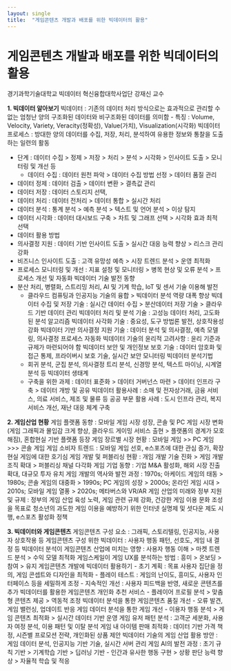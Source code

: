 ```yaml
---
layout: single
title:  "게임콘텐츠 개발과 배포를 위한 빅데이터의 활용"
---
```


# 게임콘텐츠 개발과 배포를 위한 빅데이터의 활용

경기과학기술대학교 빅데이터 혁신융합대학사업단
강재신 교수

**1. 빅데이터 알아보기**
빅데이터 : 기존의 데이터 처리 방식으로는 효과적으로 관리할 수 없는 엄청난 양의 구조화된 데이터와 비구조화된 데이터를 의미함
    - 특징 : Volume, Velocity, Variety, Veracity(정확성), Value(가치), Visualization(시각화)
빅데이터 프로세스 : 방대한 양의 데이터를 수집, 저장, 처리, 분석하여 유용한 정보와 통찰을 도출하는 일련의 활동
- 단계 : 데이터 수집 > 정제 > 저장 > 처리 > 분석 > 시각화 > 인사이트 도출 > 모니터링 및 개선 등
    - 데이터 수집 : 데이터 원천 파악 > 데이터 수집 방법 선정 > 데이터 품질 관리
- 데이터 정제 : 데이터 검출 > 데이터 변환 > 결측값 관리
- 데이터 저장 : 데이터 스토리지 선택, 
- 데이터 처리 : 데이터 전처리 > 데이터 통합 > 실시간 처리
- 데이터 분석 : 통계 분석 > 예측 분석 > 텍스트 및 언어 분석 > 이상 탐지
- 데이터 시각화 : 데이터 대시보드 구축 > 차트 및 그래프 선택 > 시각화 효과 최적 선택
- 데이터 활용 방법
- 의사결정 지원 : 데이터 기반 인사이트 도출 > 실시간 대응 능력 향상 > 리스크 관리 
강화
- 비즈니스 인사이트 도출 : 고객 유망성 예측 > 시장 트렌드 분석 > 운영 최적화
- 프로세스 모니터링 및 개선 : 지표 설정 및 모니터링 > 병목 현상 및 오류 분석 > 프로세스 개선 및 자동화
빅데이터 기술 발전 동향
- 분산 처리, 병렬화, 스트리밍 처리, AI 및 기계 학습, IoT 및 센서 기술 이용해 발전
    - 클라우드 컴퓨팅과 인공지능 기술의 융합 > 빅데이터 분석 역량 대폭 향상
빅데이터 수집 및 저장 기술 : 실시간 데이터 수집 > 분산데이터 저장 기술 > 클라우드 기반 데이터 관리
빅데이터 처리 및 분석 기술 : 고성능 데이터 처리, 고도화된 분석 알고리즘
빅데이터 사각화 기술 : 중요성, 도구 방법론 발전, 상호작용성 강화
빅데이터 기반 의사결정 지원 기술 : 
데이터 분석 및 의사결정, 예측 모델링, 의사결정 프로세스 자동화
빅데이터 기술의 윤리적 고려사항 : 윤리 기준과 규제가 마련되어야 함
빅데이터 보안 및 개인정보 보호 기술 : 
데이터 암호화 및 접근 통제, 프라이버시 보호 기술, 실시간 보안 모니터링
빅데이터 분석기법
    - 회귀 분석, 군집 분석, 의사결정 트리 분석, 신경망 분석, 텍스트 마이닝, 시계열 분석 등
빅데이터 생태계
    - 구축을 위한 과제 : 데이터 표준화 > 데이터 거버넌스 마련 > 데이터 인프라 구축 > 
  데이터 개방 및 공유
빅데이터 활용사례 : 소매 및 전자상거래, 금융 서비스, 의료 서비스, 제조 및 물류 등
공공 부문 활용 사례 : 도시 인프라 관리, 복지 서비스 개선, 재난 대응 체계 구축

**2. 게임산업 현황**
게임 플랫폼 동향 :
모바일 게임 시장 성장, 콘솔 및 PC 게임 시장 변화(게임 그래픽과 몰입감 크게 향상, 클라우드 게이밍 서비스 출현 > 플랫폼의 경계가 모호해짐), 혼합현실 기반 플랫폼 등장
게임 장르별 시장 현황 : 모바일 게임 >> PC 게임 >>> 콘솔 게임
게임 소비자 트렌드 : 모바일 게임 선호, e스포츠에 대한 관심 증가, 확장현실 게임에 대한 호기심
게임 개발 및 퍼블리싱 현황 : 개임 개발 기술 진화 > 게임 개발 조직 확대 > 퍼블리싱 채널 다각화
게임 기업 동향 : 기업 M&A 활성화, 해외 시장 진출 확대, 대규모 투자 유치
게임 개발의 역사와 발전 과정 :
1970s; 아케이드 게임의 태동 > 1980s; 콘솔 게임의 대중화 > 1990s; PC 게임의 성장 > 2000s; 온라인 게임 시대 > 2010s; 모바일 게임 열풍 > 2020s; 메타버스와 VR/AR
게임 산업의 미래와 정부 지원 및 규제 : 
정부의 게임 산업 육성 노력, 게임 관련 규제 강화, 건강한 게임 이용 문화 조성을 목표로 청소년의 과도한 게임 이용을 예방하기 위한 인터넷 실명제 및 셧다운 제도 시행, e스포츠 활성화 정책

**3. 빅데이터와 게임콘텐츠**
게임콘텐츠 구성 요소 : 그래픽, 스토리텔링, 인공지능, 사용자 상호작용 등
게임콘텐츠 구성 위한 빅데이터 : 사용자 행동 패턴, 선호도, 게임 내 결정 등
빅데이터 분석이 게임콘텐츠 산업에 미치는 영향 :
    사용자 행동 이해 > 마켓 트렌드 분석 > 수익 모델 최적화
게임스케일이 게임 UX를 분석하는 방법 : 흥미 > 온보딩 > 참여 > 유지
게임콘텐츠 개발에 빅데이터 활용하기
    - 초기 계획 : 목표 사용자 집단을 정의, 게임 콘셉트와 디자인을 최적화
    - 플레이 테스트 : 게임의 난이도, 흥미도, 사용자 인터페이스 등을 세밀하게 조정
    - 지속적인 개선 : 사용자 피드백을 반영, 새로운 콘텐츠를 추가
빅데이터를 활용한 게임콘텐츠 개인화 추천 서비스
    - 플레이어 프로필 분석 > 맞춤형 콘텐츠 제공 > 역동적 조정
빅데이터 분석을 통한 게임콘텐츠 품질 개선
    - 오류 발견, 게임 밸런싱, 업데이트 반응
게임 데이터 분석을 통한 게임 개선
    - 이용자 행동 분석 > 게임 콘텐츠 최적화 > 실시간 데이터 기반 운영
게임 유저 패턴 분석 : 고객군 세분화, 사용자 여정 분석, 이용 패턴 및 이탈 분석
게임 내 아이템 판매 최적화 : 데이터 기반 가격 책정, 시즌별 프로모션 전략, 개인화된 상품 제안
빅데이터 기술의 게임 산업 활용 방안 : 게임 데이터 분석, 인공지능 기반 기술, 실시간 서버 관리
게임 AI의 발전 과정 : 초기 규칙 기반 > 기계학습 기반 > 딥러닝 기반
    - 인간과 유사한 행동 구현 > 상황 판단 능력 향상 > 자율적 학습 및 적응


